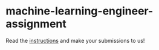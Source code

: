 # machine-learning-engineer-assignment

Read the [instructions](instructions.md) and make your submissions to us!
